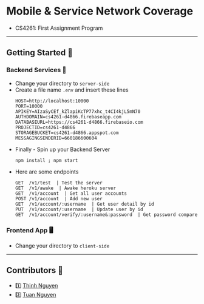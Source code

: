 # Mobile & Service Network Coverage
* CS4261: First Assignment Program
---
## Getting Started 🚀
### Backend Services 🐍
* Change your directory to `server-side`
* Create a file name `.env` and insert these lines
	```
	HOST=http://localhost:10000
	PORT=10000
	APIKEY=AIzaSyCEf_kZlapiKcTP77xhc_t4CI4kjL5mN70
	AUTHDOMAIN=cs4261-d4866.firebaseapp.com
	DATABASEURL=https://cs4261-d4866.firebaseio.com
	PROJECTID=cs4261-d4866
	STORAGEBUCKET=cs4261-d4866.appspot.com
	MESSAGINGSENDERID=660186600604
	```
* Finally - Spin up your Backend Server
	```
	npm install ; npm start
	```
* Here are some endpoints
	```
	GET  /v1/test  | Test the server
	GET  /v1/awake  | Awake heroku server
	GET  /v1/account  | Get all user accounts
	POST /v1/account  | Add new user
	GET  /v1/account/:username  | Get user detail by id
	PUT  /v1/account/:username  | Update user by id
	GET  /v1/account/verify/:username&:password  | Get password compare
	```

### Frontend App 🖥
* Change your directory to `client-side`

---
## Contributors 👥
+ 1️⃣ [Thinh Nguyen](tnntech@gatech.edu)
+ 2️⃣ [Tuan Nguyen](atuannguyen1101@gatech.edu)